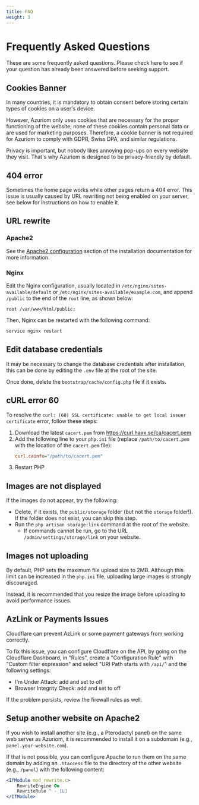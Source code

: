 ```yaml
---
title: FAQ
weight: 3
---
```


# Frequently Asked Questions

These are some frequently asked questions. Please check here to see if your question has already been answered before seeking support.

## Cookies Banner

In many countries, it is mandatory to obtain consent before storing certain types of cookies on a user's device.

However, Azuriom only uses cookies that are necessary for the proper functioning of the website;
none of these cookies contain personal data or are used for marketing purposes.
Therefore, a cookie banner is not required for Azuriom to comply with GDPR, Swiss DPA, and similar regulations.

Privacy is important, but nobody likes annoying pop-ups on every website they visit.
That's why Azuriom is designed to be privacy-friendly by default.

## 404 error

Sometimes the home page works while other pages return a 404 error.
This issue is usually caused by URL rewriting not being enabled on your server,
see below for instructions on how to enable it.

## URL rewrite

### Apache2

See the [Apache2 configuration](installation#apache2) section of the installation documentation for more information.

### Nginx

Edit the Nginx configuration, usually located in `/etc/nginx/sites-available/default`
or `/etc/nginx/sites-available/example.com`, and append `/public` to the end of the `root` line, as shown below:
```nginx
root /var/www/html/public;
```

Then, Nginx can be restarted with the following command:
```sh
service nginx restart
```

## Edit database credentials

It may be necessary to change the database credentials after installation,
this can be done by editing the `.env` file at the root of the site.

Once done, delete the `bootstrap/cache/config.php` file if it exists.

## cURL error 60

To resolve the `curl: (60) SSL certificate: unable to get local issuer certificate` error,
follow these steps:
1. Download the latest `cacert.pem` from https://curl.haxx.se/ca/cacert.pem
2. Add the following line to your `php.ini` file (replace `/path/to/cacert.pem` with the location of the `cacert.pem` file):
   ```ini
   curl.cainfo="/path/to/cacert.pem"
   ```
3. Restart PHP

## Images are not displayed

If the images do not appear, try the following:
* Delete, if it exists, the `public/storage` folder (but not the `storage` folder!). If the folder does not exist, you can skip this step.
* Run the `php artisan storage:link` command at the root of the website.
  * If commands cannot be run, go to the URL `/admin/settings/storage/link` on your website.

## Images not uploading

By default, PHP sets the maximum file upload size to 2MB.
Although this limit can be increased in the `php.ini` file, uploading large images is strongly discouraged.

Instead, it is recommended that you resize the image before uploading to avoid performance issues.

## AzLink or Payments Issues

Cloudflare can prevent AzLink or some payment gateways from working
correctly.

To fix this issue, you can configure Cloudflare on the API, by going on the Cloudflare Dashboard,
in "Rules", create a "Configuration Rule" with "Custom filter expression" and select 
"URI Path starts with `/api/`" and the following settings:
* I'm Under Attack: add and set to off
* Browser Integrity Check: add and set to off

If the problem persists, review the firewall rules as well.

## Setup another website on Apache2

If you wish to install another site (e.g., a Pterodactyl panel) on the same web
server as Azuriom, it is recommended to install it on a subdomain (e.g., `panel.your-website.com`).  

If that is not possible, you can configure Apache to run them on the same domain by adding an
`.htaccess` file to the directory of the other website (e.g., `/panel`) with the following content:

```apache
<IfModule mod_rewrite.c>
    RewriteEngine On
    RewriteRule ^ - [L]
</IfModule>
``` 
